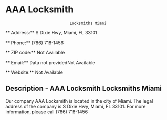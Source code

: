 # AAA Locksmith   
								Locksmiths Miami

** Address:** S Dixie Hwy, Miami, FL 33101

** Phone:** (786) 718-1456

** ZIP code:** Not Available

** Email:** Data not providedNot Available

** Website:** Not Available

## Description - AAA Locksmith Locksmiths Miami

Our company AAA Locksmith is located in the city of Miami. The legal address of the
company is S Dixie Hwy, Miami, FL 33101. For more information, please call (786)
718-1456
